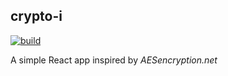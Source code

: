 ## crypto-i

[![build](https://github.com/coturiv/crypto-i/workflows/build/badge.svg)](https://github.com/coturiv/crypto-i/actions)

A simple React app inspired by _AESencryption.net_

